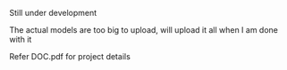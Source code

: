 Still under development

The actual models are too big to upload, will upload it all when I am done with it

Refer DOC.pdf for project details

